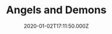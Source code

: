 ---
title: "Angels and Demons"
year: 2009
date: 2020-01-02T17:11:50.000Z
permalink: /almanac/movies/2020-01-02-angels-and-demons/index.html
rating: 3
---